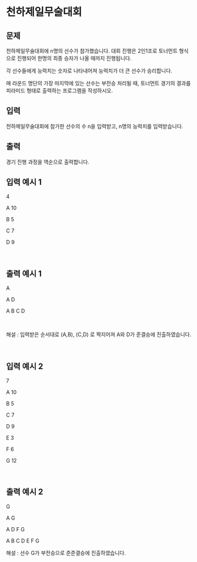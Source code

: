 # 천하제일무술대회

## 문제

천하제일무술대회에 n명의 선수가 참가했습니다. 대회 진행은 2인1조로 토너먼트 형식으로 진행되어 한명의 최종 승자가 나올 때까지 진행됩니다.

각 선수들에게 능력치는 숫자로 나타내어져 능력치가 더 큰 선수가 승리합니다.

매 라운드 명단의 가장 마지막에 있는 선수는 부전승 처리될 때, 토너먼트 경기의 결과를 피라미드 형태로 출력하는 프로그램을 작성하시오.

## 입력

천하제일무술대회에 참가한 선수의 수 n을 입력받고, n명의 능력치를 입력받습니다.  

## 출력

경기 진행 과정을 역순으로 출력합니다.

## 입력 예시 1

4

A 10

B 5

C 7

D 9

<br>

## 출력 예시 1

A

A D

A B C D

<br>

해설 : 입력받은 순서대로 (A,B), (C,D) 로 짝지어져 A와 D가 준결승에 진출하였습니다.

<br>

## 입력 예시 2

7

A 10

B 5

C 7

D 9

E 3

F 6

G 12

<br>

## 출력 예시 2

G

A G

A D F G

A B C D E F G 

해설 : 선수 G가 부전승으로 준준결승에 진출하였습니다.




